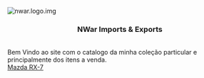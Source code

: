 ![nwar.logo.img]()
<center>

### NWar Imports & Exports

</center>

\
Bem Vindo ao site com o catalogo da minha coleção particular e principalmente dos itens a venda.
\
[Mazda RX-7](./pt/mazda-rx7.md)